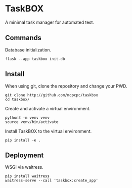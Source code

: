 # TaskBOX

A minimal task manager for automated test.

## Commands

Database initialization.

    flask --app taskbox init-db

## Install

When using git, clone the repository and change your PWD.

    git clone http://github.com/mcpcpc/taskbox
    cd taskbox/

Create and activate a virtual environment.

    python3 -m venv venv
    source venv/bin/activate

Install TaskBOX to the virtual environment.

    pip install -e .

## Deployment

WSGI via waitress.

    pip install waitress
    waitress-serve --call 'taskbox:create_app'
